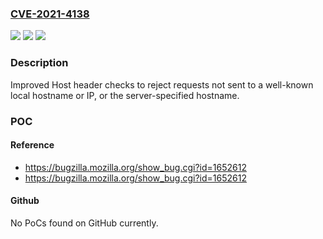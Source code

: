 ### [CVE-2021-4138](https://cve.mitre.org/cgi-bin/cvename.cgi?name=CVE-2021-4138)
![](https://img.shields.io/static/v1?label=Product&message=geckodriver&color=blue)
![](https://img.shields.io/static/v1?label=Version&message=%3C%200.30.0%20&color=brighgreen)
![](https://img.shields.io/static/v1?label=Vulnerability&message=Fixed%20a%20DNS%20rebinding%20issues%20by%20enforcing%20a%20stricter%20Host%20header%20check.&color=brighgreen)

### Description

Improved Host header checks to reject requests not sent to a well-known local hostname or IP, or the server-specified hostname.

### POC

#### Reference
- https://bugzilla.mozilla.org/show_bug.cgi?id=1652612
- https://bugzilla.mozilla.org/show_bug.cgi?id=1652612

#### Github
No PoCs found on GitHub currently.

